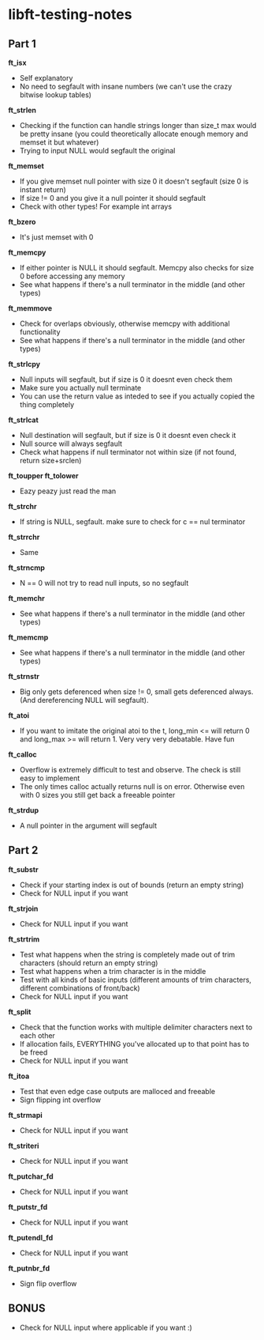 # libft-testing-notes
## Part 1
**ft_isx**
- Self explanatory  
- No need to segfault with insane numbers (we can't use the crazy bitwise lookup tables)

  

**ft_strlen**
- Checking if the function can handle strings longer than size_t max would be pretty insane (you could theoretically allocate enough memory and memset it but whatever)  
- Trying to input NULL would segfault the original

  

**ft_memset**
- If you give memset null pointer with size 0 it doesn't segfault (size 0 is instant return)  
- If size != 0 and you give it a null pointer it should segfault  
- Check with other types! For example int arrays

  

**ft_bzero**
- It's just memset with 0

  

**ft_memcpy**
- If either pointer is NULL it should segfault. Memcpy also checks for size 0 before accessing any memory  
- See what happens if there's a null terminator in the middle (and other types)

  

**ft_memmove**
- Check for overlaps obviously, otherwise memcpy with additional functionality  
- See what happens if there's a null terminator in the middle (and other types)

  

**ft_strlcpy**
- Null inputs will segfault, but if size is 0 it doesnt even check them  
- Make sure you actually null terminate  
- You can use the return value as inteded to see if you actually copied the thing completely

  

**ft_strlcat**
- Null destination will segfault, but if size is 0 it doesnt even check it
- Null source will always segfault
- Check what happens if null terminator not within size (if not found, return size+srclen)

  

**ft_toupper ft_tolower**
- Eazy peazy just read the man

  
  
**ft_strchr**
- If string is NULL, segfault. make sure to check for c == nul terminator

  

**ft_strrchr**
- Same

  
  
**ft_strncmp**
- N == 0 will not try to read null inputs, so no segfault

  

**ft_memchr**
- See what happens if there's a null terminator in the middle (and other types)

  

**ft_memcmp**
- See what happens if there's a null terminator in the middle (and other types)

  

**ft_strnstr**
- Big only gets deferenced when size != 0, small gets deferenced always. (And dereferencing NULL will segfault).

  

**ft_atoi**
- If you want to imitate the original atoi to the t, long_min <= will return 0 and long_max >= will return 1. Very very very debatable. Have fun


**ft_calloc**
- Overflow is extremely difficult to test and observe. The check is still easy to implement
- The only times calloc actually returns null is on error. Otherwise even with 0 sizes you still get back a freeable pointer


**ft_strdup**
- A null pointer in the argument will segfault


## Part 2


**ft_substr**
- Check if your starting index is out of bounds (return an empty string)
- Check for NULL input if you want


**ft_strjoin**
- Check for NULL input if you want


**ft_strtrim**
- Test what happens when the string is completely made out of trim characters (should return an empty string)
- Test what happens when a trim character is in the middle
- Test with all kinds of basic inputs (different amounts of trim characters, different combinations of front/back)
- Check for NULL input if you want


**ft_split**
- Check that the function works with multiple delimiter characters next to each other
- If allocation fails, EVERYTHING you've allocated up to that point has to be freed
- Check for NULL input if you want


**ft_itoa**
- Test that even edge case outputs are malloced and freeable
- Sign flipping int overflow


**ft_strmapi**
- Check for NULL input if you want


**ft_striteri**
- Check for NULL input if you want


**ft_putchar_fd**
- Check for NULL input if you want


**ft_putstr_fd**
- Check for NULL input if you want


**ft_putendl_fd**
- Check for NULL input if you want


**ft_putnbr_fd**
- Sign flip overflow


## BONUS

- Check for NULL input where applicable if you want :)
